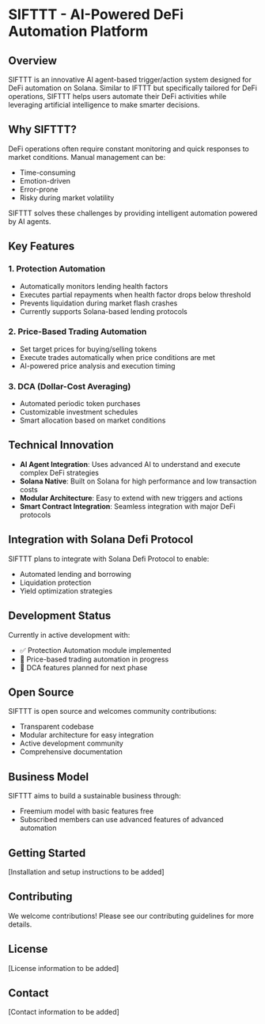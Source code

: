 # SIFTTT - AI-Powered DeFi Automation Platform

## Overview

SIFTTT is an innovative AI agent-based trigger/action system designed for DeFi automation on Solana. Similar to IFTTT but specifically tailored for DeFi operations, SIFTTT helps users automate their DeFi activities while leveraging artificial intelligence to make smarter decisions.

## Why SIFTTT?

DeFi operations often require constant monitoring and quick responses to market conditions. Manual management can be:
- Time-consuming
- Emotion-driven
- Error-prone
- Risky during market volatility

SIFTTT solves these challenges by providing intelligent automation powered by AI agents.

## Key Features

### 1. Protection Automation
- Automatically monitors lending health factors
- Executes partial repayments when health factor drops below threshold
- Prevents liquidation during market flash crashes
- Currently supports Solana-based lending protocols

### 2. Price-Based Trading Automation
- Set target prices for buying/selling tokens
- Execute trades automatically when price conditions are met
- AI-powered price analysis and execution timing

### 3. DCA (Dollar-Cost Averaging)
- Automated periodic token purchases
- Customizable investment schedules
- Smart allocation based on market conditions

## Technical Innovation

- **AI Agent Integration**: Uses advanced AI to understand and execute complex DeFi strategies
- **Solana Native**: Built on Solana for high performance and low transaction costs
- **Modular Architecture**: Easy to extend with new triggers and actions
- **Smart Contract Integration**: Seamless integration with major DeFi protocols

## Integration with Solana Defi Protocol

SIFTTT plans to integrate with Solana Defi Protocol to enable:
- Automated lending and borrowing
- Liquidation protection
- Yield optimization strategies

## Development Status

Currently in active development with:
- ✅ Protection Automation module implemented
- 🔄 Price-based trading automation in progress
- 📅 DCA features planned for next phase

## Open Source

SIFTTT is open source and welcomes community contributions:
- Transparent codebase
- Modular architecture for easy integration
- Active development community
- Comprehensive documentation

## Business Model

SIFTTT aims to build a sustainable business through:
- Freemium model with basic features free
- Subscribed members can use advanced features of advanced automation

## Getting Started

[Installation and setup instructions to be added]

## Contributing

We welcome contributions! Please see our contributing guidelines for more details.

## License

[License information to be added]

## Contact

[Contact information to be added]
